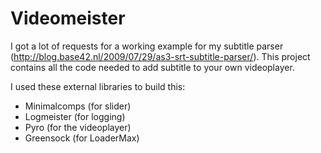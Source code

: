 # Videomeister

I got a lot of requests for a working example for my subtitle parser (http://blog.base42.nl/2009/07/29/as3-srt-subtitle-parser/). This project contains all the code needed to add subtitle to your own videoplayer.

I used these external libraries to build this:

- Minimalcomps (for slider)
- Logmeister (for logging)
- Pyro (for the videoplayer)
- Greensock (for LoaderMax)